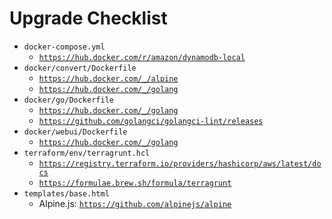 # Upgrade Checklist

- `docker-compose.yml`
  - [`https://hub.docker.com/r/amazon/dynamodb-local`](https://hub.docker.com/r/amazon/dynamodb-local)
- `docker/convert/Dockerfile`
  - [`https://hub.docker.com/_/alpine`](https://hub.docker.com/_/alpine)
  - [`https://hub.docker.com/_/golang`](https://hub.docker.com/_/golang)
- `docker/go/Dockerfile`
  - [`https://hub.docker.com/_/golang`](https://hub.docker.com/_/golang)
  - [`https://github.com/golangci/golangci-lint/releases`](https://github.com/golangci/golangci-lint/releases)
- `docker/webui/Dockerfile`
  - [`https://hub.docker.com/_/golang`](https://hub.docker.com/_/golang)
- `terraform/env/terragrunt.hcl`
  - [`https://registry.terraform.io/providers/hashicorp/aws/latest/docs`](https://registry.terraform.io/providers/hashicorp/aws/latest/docs)
  - [`https://formulae.brew.sh/formula/terragrunt`](https://formulae.brew.sh/formula/terragrunt)
- `templates/base.html`
  - Alpine.js: [`https://github.com/alpinejs/alpine`](https://github.com/alpinejs/alpine)
